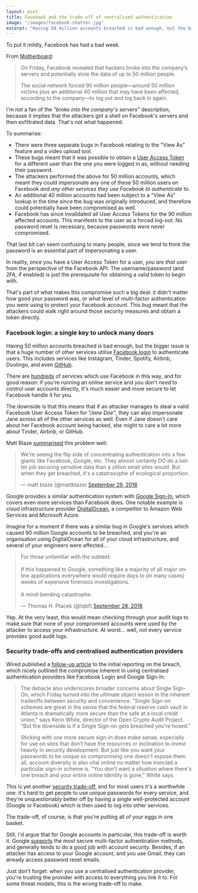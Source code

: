 ```yaml
---
layout: post
title: Facebook and the trade-off of centralised authentication
image: "/images/facebook-shatter.jpg"
excerpt: "Having 50 million accounts breached is bad enough, but the bigger issue is that a huge number of third-party services use Facebook to authenticate their users."
---
```


To put it mildly, Facebook has had a bad week.

From [Motherboard](https://motherboard.vice.com/en_us/article/bja7qq/how-50-million-facebook-users-were-hacked):

>On Friday, Facebook revealed that hackers broke into the company’s servers and potentially stole the data of up to 50 million people.
>
>The social network forced 90 million people—around 50 million victims plus an additional 40 million that may have been affected, according to the company—to log out and log back in again.

I'm not a fan of the _"broke into the company's servers"_ description, because it implies that the attackers got a shell on Facebook's servers and then exfiltrated data. That's not what happened.

To summarise:
- There were three separate bugs in Facebook relating to the "View As" feature and a video upload tool. 
- These bugs meant that it was possible to obtain a [User Access Token](https://developers.facebook.com/docs/facebook-login/access-tokens/) for a different user than the one you were logged in as, without needing their password.
- The attackers performed the above for 50 million accounts, which meant they could impersonate any one of these 50 million users on Facebook *and any other services they use Facebook to authenticate to.*
- An additional 40 million accounts had been subject to a "View As" lookup in the time since the bug was originally introduced, and therefore could potentially have been compromised as well.
- Facebook has since invalidated all User Access Tokens for the 90 million affected accounts. This manifests to the user as a forced log-out. No password reset is necessary, because passwords were never compromised.

That last bit can seem confusing to many people, since we tend to think the password is an essential part of impersonating a user. 

In reality, once you have a User Access Token for a user, *you are that user* from the perspective of the Facebook API. The username/password (and 2FA, if enabled) is just the prerequisite for obtaining a valid token to begin with.

That's part of what makes this compromise such a big deal: it didn't matter how good your password was, or what level of multi-factor authentication you were using to protect your Facebook account. This bug meant that the attackers could walk right around those security measures and obtain a token directly.

### Facebook login: a single key to unlock many doors

Having 50 million accounts breached is bad enough, but the bigger issue is that a huge number of other services utilise [Facebook login](https://developers.facebook.com/docs/facebook-login/) to authenticate users. This includes services like Instagram, Tinder, Spotify, Airbnb, Duolingo, and even [GitHub](https://help.github.com/articles/recovering-your-account-if-you-lose-your-2fa-credentials/). 

There are [hundreds](https://www.slideshare.net/Neolane/analysis-of-150-websites-using-facebook-login) of services which use Facebook in this way, and for good reason: if you're running an online service and you don't *need* to control user accounts directly, it's much easier and more secure to let Facebook handle it for you.

The downside is that this means that if an attacker manages to steal a valid Facebook User Access Token for *"Jane Doe"*, they can also impersonate Jane across all of the other services as well. Even if Jane doesn't care about her Facebook account being hacked, she might to care a lot more about Tinder, Airbnb, or GitHub.

Matt Blaze [summarised](https://twitter.com/mattblaze/status/1045833186603872264) this problem well:

<blockquote class="twitter-tweet" data-lang="en"><p lang="en" dir="ltr">We&#39;re seeing the flip side of concentrating authentication into a few giants like Facebook, Google, etc. They almost certainly DO do a better job securing sensitive data than a zillion small sites would. But when they get breached, it&#39;s a catatrasophe of ecological proportion.</p>&mdash; matt blaze (@mattblaze) <a href="https://twitter.com/mattblaze/status/1045833186603872264?ref_src=twsrc%5Etfw">September 29, 2018</a></blockquote>
<script async src="https://platform.twitter.com/widgets.js" charset="utf-8"></script>

Google provides a similar authentication system with [Google Sign-In](https://developers.google.com/identity/), which covers even more services than Facebook does. One notable example is cloud infrastructure provider [DigitalOcean](https://www.digitalocean.com/docs/accounts/security/#use-google-sso-for-login), a competitor to Amazon Web Services and Microsoft Azure. 

Imagine for a moment if there was a similar bug in Google's services which caused 90 million Google accounts to be breached, and you're an organisation using DigitalOcean for all of your cloud infrastructure, and several of your engineers were affected...

<blockquote class="twitter-tweet" data-conversation="none" data-lang="en"><p lang="en" dir="ltr">For those unfamiliar with the subtext:<br><br>If this happened to Google, something like a majority of all major online applications everywhere would require days to (in many cases) weeks of expensive forensics investigations. <br><br>A mind-bending catastrophe.</p>&mdash; Thomas H. Ptacek (@tqbf) <a href="https://twitter.com/tqbf/status/1045825117362814976?ref_src=twsrc%5Etfw">September 28, 2018</a></blockquote>
<script async src="https://platform.twitter.com/widgets.js" charset="utf-8"></script>


Yep. At the very least, this would mean checking through your audit logs to make sure that none of your compromised accounts were used by the attacker to access your infrastructure. At worst... well, not every service provides good audit logs.

### Security trade-offs and centralised authentication providers

Wired published a [follow-up article]([Wired](https://www.wired.com/story/facebook-security-breach-third-party-sites/)) to the initial reporting on the breach, which nicely outlined the compromise inherent in using centralised authentication providers like Facebook Login and Google Sign-In:

>The debacle also underscores broader concerns about Single Sign-On, which Friday turned into the ultimate object lesson in the inherent tradeoffs between security and convenience. "Single Sign-on schemes are great in the sense that the federal reserve cash vault in Atlanta is dramatically more secure than the safe at a local credit union," says Kenn White, director of the Open Crypto Audit Project. "But the downside is if a Single Sign-on gets breached you're hosed."
>
>Sticking with one more secure sign-in does make sense, especially for use on sites that don't have the resources or inclination to invest heavily in security development. But just like you want your passwords to be unique so compromising one doesn't expose them all, account diversity is also vital online no matter how ironclad a particular sign-in scheme is. "You don't want a situation where there's one breach and your entire online identity is gone," White says.

This is yet another [security trade-off](https://markeldo.com/Security-is-always-a-trade-off/), and for most users it's a worthwhile one: it's hard to get people to use unique passwords for every service, and they're unquestionably better off by having a single well-protected account (Google or Facebook) which is then used to log into other services.

The trade-off, of course, is that you're putting all of your eggs in one basket.

Still, I'd argue that for Google accounts in particular, this trade-off is worth it. Google [supports](https://landing.google.com/advancedprotection/) the most secure multi-factor authentication methods, and generally tends to do a good job with account security. Besides, if an attacker has access to your Google account, and you use Gmail, they can already access password reset emails.

Just don't forget: when you use a centralised authentication provider, you're trusting the provider with access to everything you link it to. For some threat models, this is the wrong trade-off to make.